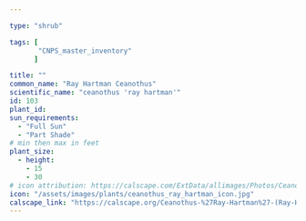 ```yaml
---

type: "shrub"

tags: [
       "CNPS_master_inventory"
      ]

title: ""
common_name: "Ray Hartman Ceanothus"
scientific_name: "ceanothus 'ray hartman'"
id: 103
plant_id: 
sun_requirements:
  - "Full Sun"
  - "Part Shade"
# min then max in feet
plant_size:
  - height: 
    - 15
    - 30
# icon attribution: https://calscape.com/ExtData/allimages/Photos/Ceanothus_Ray_Hartman_image_6.jpg 
icon: "/assets/images/plants/ceanothus_ray_hartman_icon.jpg" 
calscape_link: "https://calscape.org/Ceanothus-%27Ray-Hartman%27-(Ray-Hartman-Ceanothus)"
---
```






